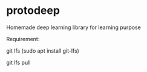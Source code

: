 # protodeep
Homemade deep learning library for learning purpose

Requirement:

git lfs (sudo apt install git-lfs)

git lfs pull
